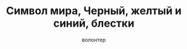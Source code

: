---
title: Символ мира, Черный, желтый и синий, блестки
description: Значок. 32 мм, ручная работа
author: волонтер
cost: 3000₸
---